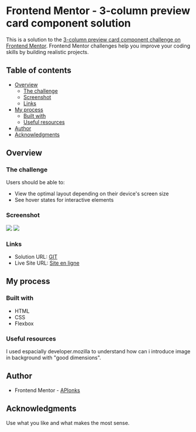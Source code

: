 # Frontend Mentor - 3-column preview card component solution

This is a solution to the [3-column preview card component challenge on Frontend Mentor](https://www.frontendmentor.io/challenges/3column-preview-card-component-pH92eAR2-). Frontend Mentor challenges help you improve your coding skills by building realistic projects. 

## Table of contents

- [Overview](#overview)
  - [The challenge](#the-challenge)
  - [Screenshot](#screenshot)
  - [Links](#links)
- [My process](#my-process)
  - [Built with](#built-with)
  - [Useful resources](#useful-resources)
- [Author](#author)
- [Acknowledgments](#acknowledgments)


## Overview

### The challenge

Users should be able to:

- View the optimal layout depending on their device's screen size
- See hover states for interactive elements

### Screenshot

![](images/Desktop_Screen.JPG)
![](images/Mobile_Screen.JPG)


### Links

- Solution URL: [GIT](https://github.com/APlonks/FT-Mentor-3-column-preview-card-component-main)
- Live Site URL: [Site en ligne](https://aplonks.github.io/FT-Mentor-3-column-preview-card-component-main/)

## My process

### Built with

- HTML
- CSS
- Flexbox

### Useful resources

I used espacially developer.mozilla to understand how can i introduce image in background with "good dimensions".

## Author

- Frontend Mentor - [APlonks](https://www.frontendmentor.io/profile/APlonks)

## Acknowledgments

Use what you like and what makes the most sense.
